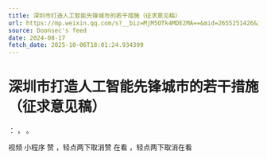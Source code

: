 ```yaml
---
title: 深圳市打造人工智能先锋城市的若干措施（征求意见稿）
url: https://mp.weixin.qq.com/s?__biz=MjM5OTk4MDE2MA==&mid=2655251426&idx=3&sn=1bdd7424413c14cb71f1778d23eb7ef0
source: Doonsec's feed
date: 2024-08-17
fetch_date: 2025-10-06T18:01:24.934399
---
```


# 深圳市打造人工智能先锋城市的若干措施（征求意见稿）

：
，
。

视频
小程序
赞
，轻点两下取消赞
在看
，轻点两下取消在看